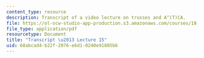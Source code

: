 ```yaml
---
content_type: resource
description: Transcript of a video lecture on trusses and A^(T)CA.
file: https://ol-ocw-studio-app-production.s3.amazonaws.com/courses/18-085-computational-science-and-engineering-i-fall-2008/68abcad4b22f2076e6d10240e91805b6_18-085F08-L15.pdf
file_type: application/pdf
resourcetype: Document
title: "Transcript \u2013 Lecture 15"
uid: 68abcad4-b22f-2076-e6d1-0240e91805b6
---
```

